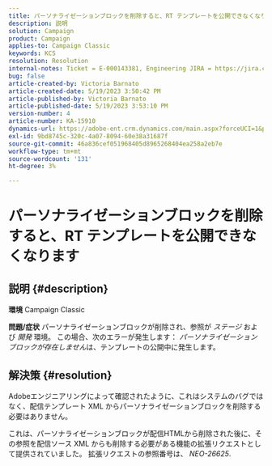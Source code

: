 ```yaml
---
title: パーソナライゼーションブロックを削除すると、RT テンプレートを公開できなくなります
description: 説明
solution: Campaign
product: Campaign
applies-to: Campaign Classic
keywords: KCS
resolution: Resolution
internal-notes: Ticket = E-000143381, Engineering JIRA = https://jira.corp.adobe.com/browse/NEO-26451 , Enhancement = https://jira.corp.adobe.com/browse/NEO-26451
bug: false
article-created-by: Victoria Barnato
article-created-date: 5/19/2023 3:50:42 PM
article-published-by: Victoria Barnato
article-published-date: 5/19/2023 3:53:10 PM
version-number: 4
article-number: KA-15910
dynamics-url: https://adobe-ent.crm.dynamics.com/main.aspx?forceUCI=1&pagetype=entityrecord&etn=knowledgearticle&id=fb24c1e2-5cf6-ed11-8848-6045bd0065b6
exl-id: 9bd8745c-320c-4a07-8094-60e38a31687f
source-git-commit: 46a836cef051968405d8965268404ea258a2eb7e
workflow-type: tm+mt
source-wordcount: '131'
ht-degree: 3%

---
```


# パーソナライゼーションブロックを削除すると、RT テンプレートを公開できなくなります

## 説明 {#description}

<b>環境</b>
Campaign Classic


<b>問題/症状</b>
パーソナライゼーションブロックが削除され、参照が *ステージ* および *開発* 環境。 この場合、次のエラーが発生します： *パーソナライゼーションブロックが存在しません*&#x200B;は、テンプレートの公開中に発生します。


## 解決策 {#resolution}


Adobeエンジニアリングによって確認されたように、これはシステムのバグではなく、配信テンプレート XML からパーソナライゼーションブロックを削除する必要はありません。

これは、パーソナライゼーションブロックが配信HTMLから削除された後に、その参照を配信ソース XML からも削除する必要がある機能の拡張リクエストとして提供されていました。 拡張リクエストの参照番号は、 *NEO-26625*.

